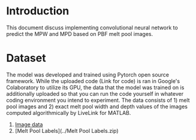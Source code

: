 # Introduction
This document discuss implementing convolutional neural network to predict the MPW and MPD based on PBF melt pool images.

# Dataset
The model was developed and trained using Pytorch open source framework. While the uploaded code (Link for code) is ran in Google's Colaboratory to utilize its GPU, the data that the model was trained on is additionally uploaded so that you can run the code yourself in whatever coding environment you intend to experiment. The data consists of 1) melt pool images and 2) exact melt pool width and depth values of the images computed algorithmically by LiveLink for MATLAB.
1) [Image data](https://drive.google.com/file/d/1vDWtT3mJHI0hRGruFP1zBzh1P9vbtCs9/view?usp=sharing)
2) [Melt Pool Labels](../Melt Pool Labels.zip)
